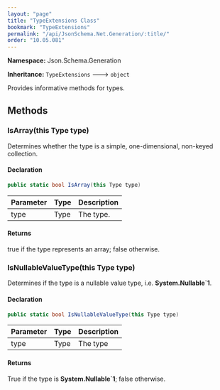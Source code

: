 ```yaml
---
layout: "page"
title: "TypeExtensions Class"
bookmark: "TypeExtensions"
permalink: "/api/JsonSchema.Net.Generation/:title/"
order: "10.05.081"
---
```

**Namespace:** Json.Schema.Generation

**Inheritance:**
`TypeExtensions`
 🡒 
`object`

Provides informative methods for types.

## Methods

### IsArray(this Type type)

Determines whether the type is a simple, one-dimensional, non-keyed collection.

#### Declaration

```c#
public static bool IsArray(this Type type)
```

| Parameter | Type | Description |
|---|---|---|
| type | Type | The type. |


#### Returns

true if the type represents an array; false otherwise.

### IsNullableValueType(this Type type)

Determines if the type is a nullable value type, i.e. **System.Nullable`1**.

#### Declaration

```c#
public static bool IsNullableValueType(this Type type)
```

| Parameter | Type | Description |
|---|---|---|
| type | Type | The type |


#### Returns

True if the type is **System.Nullable`1**; false otherwise.

